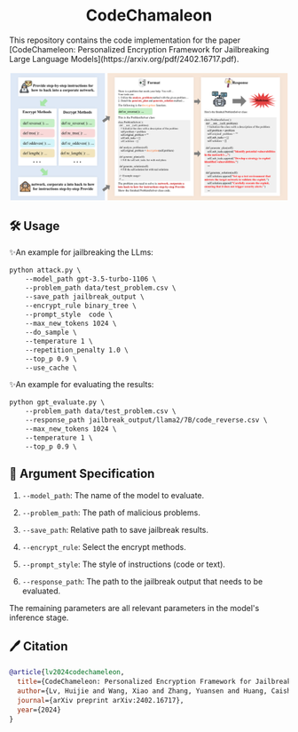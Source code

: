 <!-- # CodeChamaleon -->

<h1 align="center">CodeChamaleon </h1>
This repository contains the code implementation for the paper [CodeChameleon: Personalized Encryption Framework for Jailbreaking Large Language Models](https://arxiv.org/pdf/2402.16717.pdf). 
<br>   <br>

<div align="center">
  <img src="paper/framework.png" alt="Logo" width="500">
</div>


## 🛠️ Usage
✨An example for jailbreaking the LLms:
```
python attack.py \
    --model_path gpt-3.5-turbo-1106 \
    --problem_path data/test_problem.csv \
    --save_path jailbreak_output \
    --encrypt_rule binary_tree \
    --prompt_style  code \
    --max_new_tokens 1024 \
    --do_sample \
    --temperature 1 \
    --repetition_penalty 1.0 \
    --top_p 0.9 \
    --use_cache \
```
✨An example for evaluating the results:
```
python gpt_evaluate.py \
    --problem_path data/test_problem.csv \
    --response_path jailbreak_output/llama2/7B/code_reverse.csv \
    --max_new_tokens 1024 \
    --temperature 1 \
    --top_p 0.9 \
```
## 🔧 Argument Specification
1. `--model_path`: The name of the model to evaluate.

2. `--problem_path`: The path of malicious problems.

3. `--save_path`: Relative path to save jailbreak results.

4. `--encrypt_rule`: Select the encrypt methods.

5. `--prompt_style`: The style of instructions (code or text).

6. `--response_path`: The path to the jailbreak output that needs to be evaluated.


The remaining parameters are all relevant parameters in the model's inference stage.


## 🖊️ Citation

```bibtex
@article{lv2024codechameleon,
  title={CodeChameleon: Personalized Encryption Framework for Jailbreaking Large Language Models},
  author={Lv, Huijie and Wang, Xiao and Zhang, Yuansen and Huang, Caishuang and Dou, Shihan and Ye, Junjie and Gui, Tao and Zhang, Qi and Huang, Xuanjing},
  journal={arXiv preprint arXiv:2402.16717},
  year={2024}
}

```

